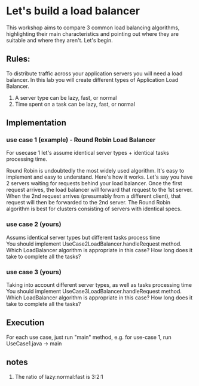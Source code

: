 # Let's build a load balancer

This workshop aims to compare 3 common load balancing algorithms, highlighting their main characteristics and pointing out where they are suitable and where they aren't. Let's begin.  



## Rules:
To distribute traffic across your application servers you will need a load balancer. In this lab you will create different types of Application Load Balancer.  
1. A server type can be lazy, fast, or normal  
1. Time spent on a task can be lazy, fast, or normal

## Implementation
### use case 1 (example) -  Round Robin Load Balancer  
For usecase 1 let's assume identical server types  + identical tasks processing time.  

Round Robin is undoubtedly the most widely used algorithm. It's easy to implement and easy to understand. Here's how it works. Let's say you have 2 servers waiting for requests behind your load balancer. Once the first request arrives, the load balancer will forward that request to the 1st server. When the 2nd request arrives (presumably from a different client), that request will then be forwarded to the 2nd server. The Round Robin algorithm is best for clusters consisting of servers with identical specs. 

### use case 2 (yours)
Assums identical server types but different tasks process time  
You should implement UseCase2LoadBalancer.handleRequest method. Which LoadBalancer algorithm is appropriate in this case? How long does it take to complete all the tasks?  

### use case 3 (yours)
Taking into account different server types, as well as tasks processing time
You should implement UseCase3LoadBalancer.handleRequest method. Which LoadBalancer algorithm is appropriate in this case? How long does it take to complete all the tasks?


## Execution
For each use case, just run "main" method, e.g. for use-case 1, run UseCase1.java -> main

## notes
1. The ratio of lazy:normal:fast is 3:2:1
